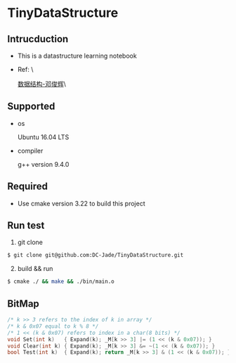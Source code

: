 # TinyDataStructure
## Intrucduction
- This is a datastructure learning notebook

- Ref: \

  [数据结构-邓俊辉](https://www.xuetangx.com/course/THU08091000384/1391601)\

## Supported

* os

  Ubuntu 16.04 LTS

* compiler

  g++ version 9.4.0

## Required

* Use cmake version 3.22 to build this project

## Run test

1. git clone
```bash
$ git clone git@github.com:DC-Jade/TinyDataStructure.git
```
2. build && run
```bash
$ cmake ./ && make && ./bin/main.o
```

## BitMap

```C
/* k >> 3 refers to the index of k in array */
/* k & 0x07 equal to k % 8 */
/* 1 << (k & 0x07) refers to index in a char(8 bits) */
void Set(int k)   { Expand(k); _M[k >> 3] |= (1 << (k & 0x07)); }
void Clear(int k) { Expand(k); _M[k >> 3] &= ~(1 << (k & 0x07)); }
bool Test(int k)  { Expand(k); return _M[k >> 3] & (1 << (k & 0x07)); }
```



